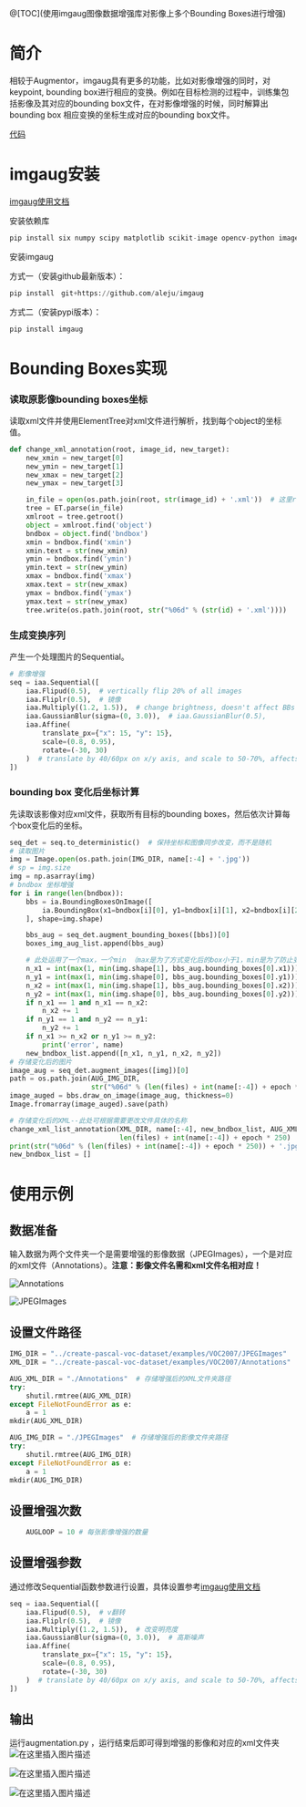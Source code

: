 @[TOC](使用imgaug图像数据增强库对影像上多个Bounding Boxes进行增强)

# 简介

相较于Augmentor，imgaug具有更多的功能，比如对影像增强的同时，对keypoint, bounding box进行相应的变换。例如在目标检测的过程中，训练集包括影像及其对应的bounding box文件，在对影像增强的时候，同时解算出bounding box 相应变换的坐标生成对应的bounding box文件。

[代码](https://github.com/mickkky/XML-Augment.git)
# imgaug安装

[imgaug使用文档](https://imgaug.readthedocs.io/en/latest/index.html)

安装依赖库

```Python
pip install six numpy scipy matplotlib scikit-image opencv-python imageio
```

安装imgaug

方式一（安装github最新版本）：

```python
pip install　git+https://github.com/aleju/imgaug
```

方式二（安装pypi版本）：

```python
pip install imgaug
```

# Bounding Boxes实现

### 读取原影像bounding boxes坐标

读取xml文件并使用ElementTree对xml文件进行解析，找到每个object的坐标值。

```python
def change_xml_annotation(root, image_id, new_target):
    new_xmin = new_target[0]
    new_ymin = new_target[1]
    new_xmax = new_target[2]
    new_ymax = new_target[3]

    in_file = open(os.path.join(root, str(image_id) + '.xml'))  # 这里root分别由两个意思
    tree = ET.parse(in_file)
    xmlroot = tree.getroot()
    object = xmlroot.find('object')
    bndbox = object.find('bndbox')
    xmin = bndbox.find('xmin')
    xmin.text = str(new_xmin)
    ymin = bndbox.find('ymin')
    ymin.text = str(new_ymin)
    xmax = bndbox.find('xmax')
    xmax.text = str(new_xmax)
    ymax = bndbox.find('ymax')
    ymax.text = str(new_ymax)
    tree.write(os.path.join(root, str("%06d" % (str(id) + '.xml'))))
```

### 生成变换序列

产生一个处理图片的Sequential。

```python
# 影像增强
seq = iaa.Sequential([
    iaa.Flipud(0.5),  # vertically flip 20% of all images
    iaa.Fliplr(0.5),  # 镜像
    iaa.Multiply((1.2, 1.5)),  # change brightness, doesn't affect BBs
    iaa.GaussianBlur(sigma=(0, 3.0)),  # iaa.GaussianBlur(0.5),
    iaa.Affine(
        translate_px={"x": 15, "y": 15},
        scale=(0.8, 0.95),
        rotate=(-30, 30)
    )  # translate by 40/60px on x/y axis, and scale to 50-70%, affects BBs
])
```

### bounding box 变化后坐标计算

先读取该影像对应xml文件，获取所有目标的bounding boxes，然后依次计算每个box变化后的坐标。

```python
seq_det = seq.to_deterministic()  # 保持坐标和图像同步改变，而不是随机
# 读取图片
img = Image.open(os.path.join(IMG_DIR, name[:-4] + '.jpg'))
# sp = img.size
img = np.asarray(img)
# bndbox 坐标增强
for i in range(len(bndbox)):
    bbs = ia.BoundingBoxesOnImage([
        ia.BoundingBox(x1=bndbox[i][0], y1=bndbox[i][1], x2=bndbox[i][2], y2=bndbox[i][3]),
    ], shape=img.shape)

    bbs_aug = seq_det.augment_bounding_boxes([bbs])[0]
    boxes_img_aug_list.append(bbs_aug)

    # 此处运用了一个max，一个min （max是为了方式变化后的box小于1，min是为了防止变化后的box的坐标超出图片，在做faster r-cnn训练的时候，box的坐标会减1，若坐标小于1,就会报错，当然超出图像范围也会报错）
    n_x1 = int(max(1, min(img.shape[1], bbs_aug.bounding_boxes[0].x1)))
    n_y1 = int(max(1, min(img.shape[0], bbs_aug.bounding_boxes[0].y1)))
    n_x2 = int(max(1, min(img.shape[1], bbs_aug.bounding_boxes[0].x2)))
    n_y2 = int(max(1, min(img.shape[0], bbs_aug.bounding_boxes[0].y2)))
    if n_x1 == 1 and n_x1 == n_x2:
        n_x2 += 1
    if n_y1 == 1 and n_y2 == n_y1:
        n_y2 += 1
    if n_x1 >= n_x2 or n_y1 >= n_y2:
        print('error', name)
    new_bndbox_list.append([n_x1, n_y1, n_x2, n_y2])
# 存储变化后的图片
image_aug = seq_det.augment_images([img])[0]
path = os.path.join(AUG_IMG_DIR,
                    str("%06d" % (len(files) + int(name[:-4]) + epoch * 250)) + '.jpg')
image_auged = bbs.draw_on_image(image_aug, thickness=0)
Image.fromarray(image_auged).save(path)

# 存储变化后的XML--此处可根据需要更改文件具体的名称
change_xml_list_annotation(XML_DIR, name[:-4], new_bndbox_list, AUG_XML_DIR,
                           len(files) + int(name[:-4]) + epoch * 250)
print(str("%06d" % (len(files) + int(name[:-4]) + epoch * 250)) + '.jpg')
new_bndbox_list = []
```

# 使用示例

## 数据准备

输入数据为两个文件夹一个是需要增强的影像数据（JPEGImages），一个是对应的xml文件（Annotations）。**注意：影像文件名需和xml文件名相对应！**

![Annotations](https://github.com/xinyu-ch/ReadMePhoto/blob/master/QQ%E6%88%AA%E5%9B%BE20190410155858.png)

![JPEGImages](https://github.com/xinyu-ch/ReadMePhoto/blob/master/QQ%E6%88%AA%E5%9B%BE20190410155921.png)

## 设置文件路径

```python
IMG_DIR = "../create-pascal-voc-dataset/examples/VOC2007/JPEGImages"
XML_DIR = "../create-pascal-voc-dataset/examples/VOC2007/Annotations"

AUG_XML_DIR = "./Annotations"  # 存储增强后的XML文件夹路径
try:
    shutil.rmtree(AUG_XML_DIR)
except FileNotFoundError as e:
    a = 1
mkdir(AUG_XML_DIR)

AUG_IMG_DIR = "./JPEGImages"  # 存储增强后的影像文件夹路径
try:
    shutil.rmtree(AUG_IMG_DIR)
except FileNotFoundError as e:
    a = 1
mkdir(AUG_IMG_DIR)
```



## 设置增强次数

```python
    AUGLOOP = 10 # 每张影像增强的数量
```

## 设置增强参数

通过修改Sequential函数参数进行设置，具体设置参考[imgaug使用文档](https://imgaug.readthedocs.io/en/latest/index.html)

```python
seq = iaa.Sequential([
    iaa.Flipud(0.5),  # v翻转
    iaa.Fliplr(0.5),  # 镜像
    iaa.Multiply((1.2, 1.5)),  # 改变明亮度
    iaa.GaussianBlur(sigma=(0, 3.0)),  # 高斯噪声
    iaa.Affine(
        translate_px={"x": 15, "y": 15},
        scale=(0.8, 0.95),
        rotate=(-30, 30)
    )  # translate by 40/60px on x/y axis, and scale to 50-70%, affects BBs
])
```



## 输出

运行augmentation.py ，运行结束后即可得到增强的影像和对应的xml文件夹
![在这里插入图片描述](https://github.com/xinyu-ch/ReadMePhoto/blob/master/000001.jpg)

![在这里插入图片描述](https://github.com/xinyu-ch/ReadMePhoto/blob/master/000251.jpg)

![在这里插入图片描述](https://github.com/xinyu-ch/ReadMePhoto/blob/master/000501.jpg)

